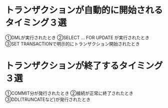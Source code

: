 # トランザクションが自動的に開始されるタイミング３選
①DMLが実行されたとき
②SELECT ... FOR UPDATE が実行されたとき
③SET TRANSACTIONで明示的にトランザクション開始されたとき
# トランザクションが終了するタイミング３選
①COMMIT分が発行されたとき
②接続が正常に終了されたとき
③DDL(TRUNCATEなど)が発行されたとき

